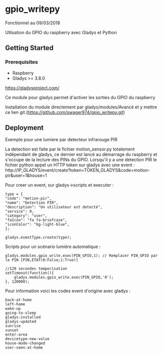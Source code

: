 # gpio_writepy

Fonctionnel au 09/03/2018

Utlisation du GPIO du raspberry avec Gladys et Python

## Getting Started

### Prerequisites
- Raspberry
- Gladys >= 3.8.0

https://gladysproject.com/

Ce module pour gladys permet d'activer les sorties du GPIO du raspberry

Installation du module directement par gladys/modules/Avancé et y mettre ce lien git.(https://github.com/swager974/gpio_writepy.git)


## Deployment

Exemple pour une lumiere par detecteur infrarouge PIR

La detection est faite par le fichier motion_sensor.py totalement indépendant de gladys, ce dernier est lancé au démarrage du raspberry et s'occupe de la lecture des PINs du GPIO.
Lorsqu'il y a une detection PIR le fichier python appel un HTTP token sur gladys avec une event :
http://IP_GLADYS/event/create?token=TOKEN_GLADYS&code=motion-pir&user=1&house=1


Pour creer un event, sur gladys->scripts et executer :
```
type = {
"code": "motion-pir",
"name": "Detection PIR",
"description": "Un utilisateur est detecté",
"service": 0,
"category": "user",
"faIcon": "fa fa-briefcase",
"iconColor": "bg-light-blue",
};

gladys.eventType.create(type);
```

Scripts pour un scénario lumière automatique :
```
gladys.modules.gpio_write.exec(PIN_GPIO,1); // Remplacer PIN_GPIO par le PIN [PIN,ETAT(0:False;1:True)]

//120 secondes temporisation
setTimeout(function(){
    gladys.modules.gpio_write.exec(PIN_GPIO,'0');
}, 120000);
```

Pour information voici les codes event d'origine avec gladys :

```
back-at-home
left-home
wake-up
going-to-sleep
gladys-installed
gladys-updated
sunrise
sunset
enter-area
devicetype-new-value
house-mode-changed
user-seen-at-home
```
